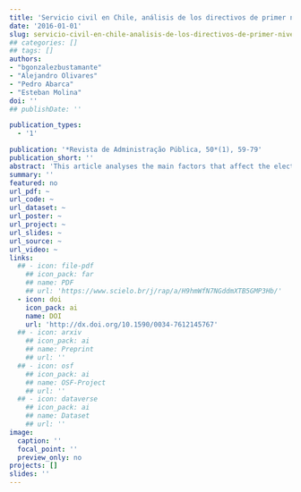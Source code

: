 ```yaml
---
title: 'Servicio civil en Chile, análisis de los directivos de primer nivel jerárquico (2003-13)'
date: '2016-01-01'
slug: servicio-civil-en-chile-analisis-de-los-directivos-de-primer-nivel-jerarquico
## categories: []
## tags: []
authors:
- "bgonzalezbustamante"
- "Alejandro Olivares"
- "Pedro Abarca"
- "Esteban Molina"
doi: ''
## publishDate: ''

publication_types:
  - '1'

publication: '*Revista de Administração Pública, 50*(1), 59-79'
publication_short: ''
abstract: 'This article analyses the main factors that affect the election of a high civil servant in the first level of hierarchy in Chile, according to a sociological perspective using the capital species concept. This paper provides a theoretical and descriptive journey on State modernisation and professionalisation of public management in Chile. Later, with a sample of 45 cases regarding high civil servants designated from 2003 to 2013, maximum likelihood logit models were performed to determine the factors that influence the selection of these civil servants. It concludes that political capital is not a factor that gives advantage in the selection.'
summary: ''
featured: no
url_pdf: ~
url_code: ~
url_dataset: ~
url_poster: ~
url_project: ~
url_slides: ~
url_source: ~
url_video: ~
links:
  ## - icon: file-pdf
    ## icon_pack: far
    ## name: PDF
    ## url: 'https://www.scielo.br/j/rap/a/H9hmWfN7NGddmXTB5GMP3Hb/'
  - icon: doi
    icon_pack: ai
    name: DOI
    url: 'http://dx.doi.org/10.1590/0034-7612145767'
  ## - icon: arxiv
    ## icon_pack: ai
    ## name: Preprint
    ## url: ''
  ## - icon: osf
    ## icon_pack: ai
    ## name: OSF-Project
    ## url: ''
  ## - icon: dataverse
    ## icon_pack: ai
    ## name: Dataset
    ## url: ''
image:
  caption: ''
  focal_point: ''
  preview_only: no
projects: []
slides: ''
---
```

